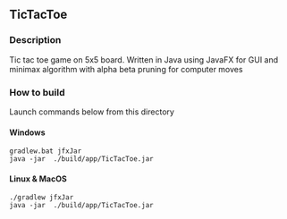 ## TicTacToe

### Description
Tic tac toe game on 5x5 board. Written in Java using JavaFX for GUI and minimax algorithm with alpha beta pruning for computer moves

  
### How to build
Launch commands below from this directory
#### Windows
    gradlew.bat jfxJar
    java -jar  ./build/app/TicTacToe.jar

#### Linux & MacOS
    ./gradlew jfxJar
    java -jar  ./build/app/TicTacToe.jar